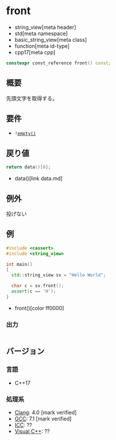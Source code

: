 # front
* string_view[meta header]
* std[meta namespace]
* basic_string_view[meta class]
* function[meta id-type]
* cpp17[meta cpp]

```cpp
constexpr const_reference front() const;
```

## 概要
先頭文字を取得する。


## 要件
- `!`[`empty()`](empty.md)


## 戻り値
```cpp
return data()[0];
```
* data()[link data.md]


## 例外
投げない


## 例
```cpp example
#include <cassert>
#include <string_view>

int main()
{
  std::string_view sv = "Hello World";

  char c = sv.front();
  assert(c == 'H');
}
```
* front()[color ff0000]

### 出力
```
```


## バージョン
### 言語
- C++17

### 処理系
- [Clang](/implementation.md#clang): 4.0 [mark verified]
- [GCC](/implementation.md#gcc): 7.1 [mark verified]
- [ICC](/implementation.md#icc): ??
- [Visual C++](/implementation.md#visual_cpp): ??
